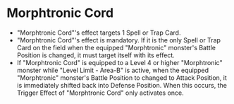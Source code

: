 # Morphtronic Cord

*   "Morphtronic Cord"'s effect targets 1 Spell or Trap Card.
*   "Morphtronic Cord"'s effect is mandatory. If it is the only Spell or Trap Card on the field when the equipped "Morphtronic" monster's Battle Position is changed, it must target itself with its effect.
*   If "Morphtronic Cord" is equipped to a Level 4 or higher "Morphtronic" monster while "Level Limit - Area-B" is active, when the equipped "Morphtronic" monster's Battle Position to changed to Attack Position, it is immediately shifted back into Defense Position. When this occurs, the Trigger Effect of "Morphtronic Cord" only activates once.
